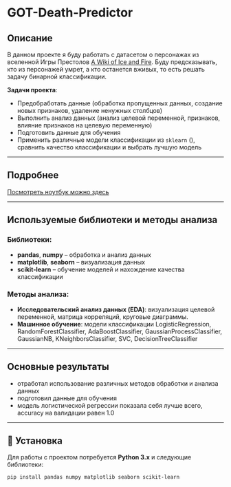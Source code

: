 # GOT-Death-Predictor

## Описание

В данном проекте я буду работать с датасетом о персонажах из вселенной Игры Престолов [A Wiki of Ice and Fire](https://awoiaf.westeros.org/index.php/Main_Page). Буду предсказывать, кто из персонажей умрет, а кто останется вживых, то есть решать задачу бинарной классификации. 

**Задачи проекта**:
- Предобработать данные (обработка пропущенных данных, создание новых признаков, удаление ненужных столбцов)
- Выполнить анализ данных (анализ целевой переменной, признаков, влияние признаков на целевую переменную)
- Подготовить данные для обучения
- Применить различные модели классификации из `sklearn` (), сравнить качество классификации и выбрать лучшую модель


---

## Подробнее

[Посмотреть ноутбук можно здесь](project/GOT_Death_Predictor.ipynb)

---

## Используемые библиотеки и методы анализа

### Библиотеки:
- **pandas**, **numpy** – обработка и анализ данных
- **matplotlib**, **seaborn** – визуализация данных
- **scikit-learn** – обучение моделей и нахождение качества классификации

### Методы анализа:
- **Исследовательский анализ данных (EDA)**: визуализация целевой переменной, матрица корреляций, круговые диаграммы.
- **Машинное обучение**: модели классификации LogisticRegression, RandomForestClassifier, AdaBoostClassifier, GaussianProcessClassifier, GaussianNB, KNeighborsClassifier, SVC, DecisionTreeClassifier

---

## Основные результаты
- отработал использование различных методов обработки и анализа данных
- подготовил данные для обучения
- модель логистической регрессии показала себя лучше всего, accuracy на валидации равен 1.0
---

## 🔧 Установка

Для работы с проектом потребуется **Python 3.x** и следующие библиотеки:

```bash
pip install pandas numpy matplotlib seaborn scikit-learn

